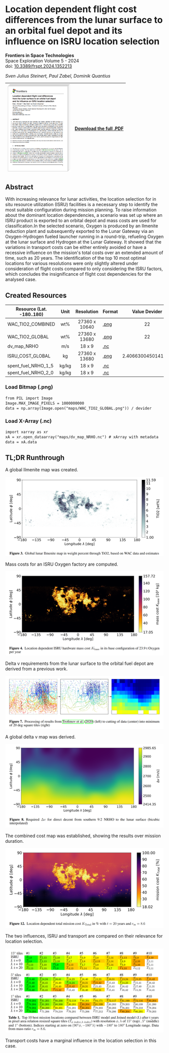 # Location dependent flight cost differences from the lunar surface to an orbital fuel depot and its influence on ISRU location selection

**Frontiers in Space Technologies**
<br>
Space Exploration Volume 5 - 2024
<br>
doi: [10.3389/frspt.2024.1352213](https://doi.org/10.3389/frspt.2024.1352213)

*Sven Julius Steinert, Paul Zabel, Dominik Quantius*

| [<img src="https://raw.githubusercontent.com/Sven-J-Steinert/10.3389-frspt.2024.1352213/master/preview/00.png" width="200">](https://raw.githubusercontent.com/Sven-J-Steinert/10.3389-frspt.2024.1352213/master/manuscript.pdf?raw=true)  | [Download the full .PDF](https://raw.githubusercontent.com/Sven-J-Steinert/10.3389-frspt.2024.1352213/master/manuscript.pdf?raw=true)  | 
| -------- | ------- |

## Abstract
With increasing relevance for lunar activities, the location selection for in situ resource utilization (ISRU) facilities is a necessary step to identify the most suitable configuration during mission planning. To raise information about the dominant location dependencies, a scenario was set up where an ISRU product is exported to an orbital depot and mass costs are used for classification.In the selected scenario, Oxygen is produced by an Ilmenite reduction plant and subsequently exported to the Lunar Gateway via an Oxygen-Hydrogen fueled launcher running in a round-trip, refueling Oxygen at the lunar surface and Hydrogen at the Lunar Gateway. It showed that the variations in transport costs can be either entirely avoided or have a recessive influence on the mission's total costs over an extended amount of time, such as 20 years. The identification of the top 10 most optimal locations for various resolutions were only slightly altered under consideration of flight costs compared to only considering the ISRU factors, which concludes the insignificance of flight cost dependencies for the analysed case.

## Created Resources
|  Resource  (Lat. -180..180)  |  Unit | Resolution | Format | Value Devider |
| -------- | :---: |  :---: | -------- | :---: |
| WAC_TIO2_COMBINED |  wt%  |27360 x 10640     | [.png](https://github.com/Sven-J-Steinert/10.3389-frspt.2024.1352213/blob/master/maps/preparation/TiO2/WAC_TIO2_COMBINED.png?raw=True) | 22 |
| WAC_TIO2_GLOBAL |   wt%  | 27360 x 13680     | [.png](https://github.com/Sven-J-Steinert/10.3389-frspt.2024.1352213/blob/master/maps/WAC_TIO2_GLOBAL.png?raw=True) | 22 | 
| dv_map_NRHO    |  m/s  | 18 x 9    | [.nc](https://github.com/Sven-J-Steinert/10.3389-frspt.2024.1352213/blob/master/maps/dv_map_NRHO.nc?raw=True) | |  |
| ISRU_COST_GLOBAL  |  kg  | 27360 x 13680    | [.png](https://github.com/Sven-J-Steinert/10.3389-frspt.2024.1352213/blob/master/maps/ISRU_COST_GLOBAL.png?raw=True) | 2.4066300450141145  |
| spent_fuel_NRHO_1_5  |  kg/kg  | 18 x 9    | [.nc](https://github.com/Sven-J-Steinert/10.3389-frspt.2024.1352213/blob/master/maps/spent_fuel_NRHO_1_5.nc?raw=True) | |  |
| spent_fuel_NRHO_2_0  |  kg/kg  | 18 x 9    | [.nc](https://github.com/Sven-J-Steinert/10.3389-frspt.2024.1352213/blob/master/maps/spent_fuel_NRHO_2_0.nc?raw=True) | |  |

### Load Bitmap (.png)
```
from PIL import Image
Image.MAX_IMAGE_PIXELS = 1000000000
data = np.array(Image.open("maps/WAC_TIO2_GLOBAL.png")) / devider
```

### Load X-Array (.nc)
```
import xarray as xr
xA = xr.open_dataarray("maps/dv_map_NRHO.nc") # xArray with metadata
data = xA.data
```

## TL;DR Runthrough


A global Ilmenite map was created.

![Ilmenite Map](preview/01.png)

Mass costs for an ISRU Oxygen factory are computed.

![ISRU Cost Map](preview/02.png)

Delta v requirements from the lunar surface to the orbital fuel depot are derived from a previous work.

![dv processing](preview/03.png)

A global delta v map was derived.

![dv Map](preview/04.png)

The combined cost map was established, showing the results over mission duration.

![Joined Cost Map](preview/05.png)

The two influences, ISRU and transport are compared on their relevance for location selection.

![Evaluation](preview/06.png)

Transport costs have a marginal influence in the location selection in this case.
